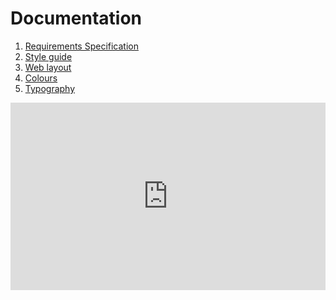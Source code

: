 # Documentation

1. [Requirements Specification](docs/requerements.md)
2. [Style guide](docs/styleguide.md)
3. [Web layout](docs/weblayout.md)
4. [Colours](docs/colors.md)
5. [Typography](docs/typography.md)


<iframe src="https://theintrokey.github.io/ginger/ProjectExample/docs/requerements.html" width="100%" height="300" style="border:none;">
</iframe>
